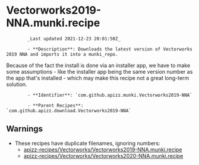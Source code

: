 # Vectorworks2019-NNA.munki.recipe

            _Last updated 2021-12-23 20:01:50Z_

            - **Description**: Downloads the latest version of Vectorworks 2019 NNA and imports it into a munki_repo.

Because of the fact the install is done via an installer app, we have to make some assumptions - like the installer app being the same version number as the app that's installed - which may make this recipe not a great long-term solution.

            - **Identifier**: `com.github.apizz.munki.Vectorworks2019-NNA`

            - **Parent Recipes**: `com.github.apizz.download.Vectorworks2019-NNA`


## Warnings

- These recipes have duplicate filenames, ignoring numbers:
    - [apizz-recipes/Vectorworks/Vectorworks2019-NNA.munki.recipe](/autopkg-dupe-tracker/apizz-recipes/Vectorworks/Vectorworks2019-NNA.munki.recipe)
    - [apizz-recipes/Vectorworks/Vectorworks2020-NNA.munki.recipe](/autopkg-dupe-tracker/apizz-recipes/Vectorworks/Vectorworks2020-NNA.munki.recipe)